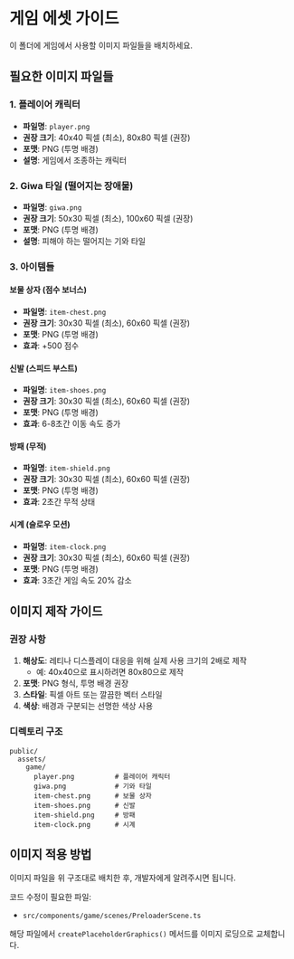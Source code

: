 # 게임 에셋 가이드

이 폴더에 게임에서 사용할 이미지 파일들을 배치하세요.

## 필요한 이미지 파일들

### 1. 플레이어 캐릭터
- **파일명**: `player.png`
- **권장 크기**: 40x40 픽셀 (최소), 80x80 픽셀 (권장)
- **포맷**: PNG (투명 배경)
- **설명**: 게임에서 조종하는 캐릭터

### 2. Giwa 타일 (떨어지는 장애물)
- **파일명**: `giwa.png`
- **권장 크기**: 50x30 픽셀 (최소), 100x60 픽셀 (권장)
- **포맷**: PNG (투명 배경)
- **설명**: 피해야 하는 떨어지는 기와 타일

### 3. 아이템들

#### 보물 상자 (점수 보너스)
- **파일명**: `item-chest.png`
- **권장 크기**: 30x30 픽셀 (최소), 60x60 픽셀 (권장)
- **포맷**: PNG (투명 배경)
- **효과**: +500 점수

#### 신발 (스피드 부스트)
- **파일명**: `item-shoes.png`
- **권장 크기**: 30x30 픽셀 (최소), 60x60 픽셀 (권장)
- **포맷**: PNG (투명 배경)
- **효과**: 6-8초간 이동 속도 증가

#### 방패 (무적)
- **파일명**: `item-shield.png`
- **권장 크기**: 30x30 픽셀 (최소), 60x60 픽셀 (권장)
- **포맷**: PNG (투명 배경)
- **효과**: 2초간 무적 상태

#### 시계 (슬로우 모션)
- **파일명**: `item-clock.png`
- **권장 크기**: 30x30 픽셀 (최소), 60x60 픽셀 (권장)
- **포맷**: PNG (투명 배경)
- **효과**: 3초간 게임 속도 20% 감소

## 이미지 제작 가이드

### 권장 사항
1. **해상도**: 레티나 디스플레이 대응을 위해 실제 사용 크기의 2배로 제작
   - 예: 40x40으로 표시하려면 80x80으로 제작
2. **포맷**: PNG 형식, 투명 배경 권장
3. **스타일**: 픽셀 아트 또는 깔끔한 벡터 스타일
4. **색상**: 배경과 구분되는 선명한 색상 사용

### 디렉토리 구조
```
public/
  assets/
    game/
      player.png          # 플레이어 캐릭터
      giwa.png            # 기와 타일
      item-chest.png      # 보물 상자
      item-shoes.png      # 신발
      item-shield.png     # 방패
      item-clock.png      # 시계
```

## 이미지 적용 방법

이미지 파일을 위 구조대로 배치한 후, 개발자에게 알려주시면 됩니다.

코드 수정이 필요한 파일:
- `src/components/game/scenes/PreloaderScene.ts`

해당 파일에서 `createPlaceholderGraphics()` 메서드를 이미지 로딩으로 교체합니다.
